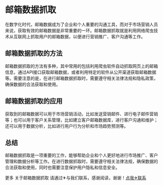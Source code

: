 # 邮箱数据抓取

在数字化时代，邮箱数据成为了企业和个人重要的沟通工具，而对于市场营销人员来说，获取有效的邮箱数据是非常重要的一环。邮箱数据抓取就是利用网络爬虫技术从互联网上抓取用户的邮箱数据，以便进行营销推广、客户沟通等工作。

## 邮箱数据抓取的方法

邮箱数据抓取的方法有多种，其中常用的包括利用爬虫软件自动抓取网页上的邮箱信息，通过API接口获取邮箱数据，或者利用特定的软件从公开渠道获取邮箱数据等。需要注意的是，在进行邮箱数据抓取时，需要遵守相关法律法规和隐私政策，确保数据的合法获取和使用。

## 邮箱数据抓取的应用

获取到的邮箱数据可以用于市场营销活动，比如发送营销邮件、进行电子邮件营销等；也可以用于客户关系管理，比如建立客户邮箱数据库，进行客户沟通和维护；还可以用于数据分析，比如进行用户行为分析和市场趋势预测等。

## 总结

邮箱数据抓取是一项重要的工作，能够帮助企业和个人更好地进行市场推广、客户管理和数据分析等工作。在进行数据抓取时，需要遵守相关法律法规，确保数据的合法获取和使用，同时也需要注意保护用户隐私和信息安全。

更多 关于邮箱数据抓取 请通过✈与我们联系，感谢阅读，谢谢！[点我✈联系](https://lm.k02.cc)